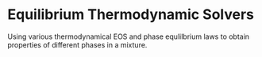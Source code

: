 # Equilibrium Thermodynamic Solvers
Using various thermodynamical EOS and phase equlilbrium laws to obtain properties of different phases in a mixture.
